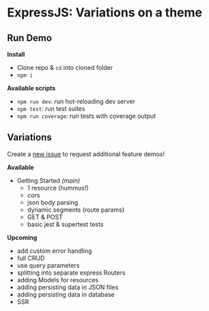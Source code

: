 # ExpressJS: Variations on a theme

## Run Demo
**Install**
- Clone repo & `cd` into cloned folder
- `npm i`

**Available scripts**
- `npm run dev`: run hot-reloading dev server
- `npm test`: run test suites
- `npm run coverage`: run tests with coverage output
  

## Variations
Create a [new issue](https://github.com/Gingertonic/expressjs-demo/issues/new?labels=enhancement) to request additional feature demos!

**Available**
- Getting Started *(main)*
  - 1 resource (hummus!)
  - cors
  - json body parsing
  - dynamic segments (route params)
  - GET & POST
  - basic jest & supertest tests


**Upcoming**
- add custom error handling
- full CRUD
- use query parameters
- splitting into separate express Routers
- adding Models for resources
- adding persisting data in JSON files
- adding persisting data in database
- SSR
